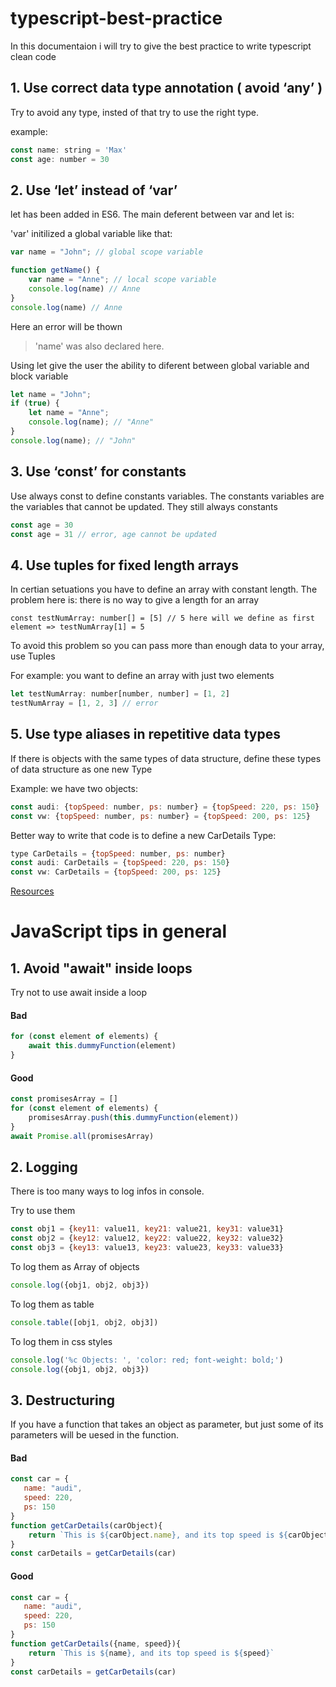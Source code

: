 # typescript-best-practice
In this documentaion i will try to give the best practice to write typescript clean code

## 1. Use correct data type annotation ( avoid ‘any’ )
Try to avoid any type, insted of that try to use the right type.

example:
```javascript
const name: string = 'Max'
const age: number = 30
```

## 2. Use ‘let’ instead of ‘var’
let has been added in ES6. The main deferent between var and let is:

'var' initilized a global variable like that:

```javascript
var name = "John"; // global scope variable 

function getName() {
    var name = "Anne"; // local scope variable
    console.log(name) // Anne
}
console.log(name) // Anne
```
Here an error will be thown 
> 'name' was also declared here.

Using let give the user the ability to diferent between global variable and block variable

```javascript
let name = "John";
if (true) {
    let name = "Anne";
    console.log(name); // "Anne"
}
console.log(name); // "John"
```

## 3. Use ‘const’ for constants
Use always const to define constants variables. The constants variables are the variables that cannot be updated. They still always constants

```javascript
const age = 30
const age = 31 // error, age cannot be updated
```

## 4. Use tuples for fixed length arrays
In certian setuations you have to define an array with constant length. The problem here is: there is no way to give a length for an array
```javascrpt
const testNumArray: number[] = [5] // 5 here will we define as first element => testNumArray[1] = 5
```
To avoid this problem so you can pass more than enough data to your array, use Tuples

For example: you want to define an array with just two elements
```javascript
let testNumArray: number[number, number] = [1, 2]
testNumArray = [1, 2, 3] // error
```

## 5. Use type aliases in repetitive data types
If there is objects with the same types of data structure, define these types of data structure as one new Type

Example: we have two objects:
```javascript
const audi: {topSpeed: number, ps: number} = {topSpeed: 220, ps: 150}
const vw: {topSpeed: number, ps: number} = {topSpeed: 200, ps: 125}
```
Better way to write that code is to define a new CarDetails Type:
```javascript
type CarDetails = {topSpeed: number, ps: number}
const audi: CarDetails = {topSpeed: 220, ps: 150}
const vw: CarDetails = {topSpeed: 200, ps: 125}
```
[Resources](https://medium.com/@warkiringoda/typescript-best-practices-2021-a58aee199661)


# JavaScript tips in general

## 1. Avoid "await" inside loops
Try not to use await inside a loop

#### Bad
```javascript
for (const element of elements) {
    await this.dummyFunction(element)
}
```
#### Good
```javascript
const promisesArray = []
for (const element of elements) {
    promisesArray.push(this.dummyFunction(element))
}
await Promise.all(promisesArray)
```

## 2. Logging
There is too many ways to log infos in console.

Try to use them
```javascript
const obj1 = {key11: value11, key21: value21, key31: value31}
const obj2 = {key12: value12, key22: value22, key32: value32}
const obj3 = {key13: value13, key23: value23, key33: value33}
```
To log them as Array of objects
```javascript
console.log({obj1, obj2, obj3})
```
To log them as table
```javascript
console.table([obj1, obj2, obj3])
```
To log them in css styles
```javascript
console.log('%c Objects: ', 'color: red; font-weight: bold;')
console.log({obj1, obj2, obj3})
```

## 3. Destructuring
If you have a function that takes an object as parameter, but just some of its parameters will be uesed in the function.
#### Bad
```javascript
const car = {
   name: "audi",
   speed: 220,
   ps: 150
}
function getCarDetails(carObject){
    return `This is ${carObject.name}, and its top speed is ${carObject.speed}`
}
const carDetails = getCarDetails(car)  
```

#### Good
```javascript
const car = {
   name: "audi",
   speed: 220,
   ps: 150
}
function getCarDetails({name, speed}){
    return `This is ${name}, and its top speed is ${speed}`
}
const carDetails = getCarDetails(car)  
```
